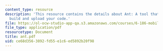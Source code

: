 ```yaml
---
content_type: resource
description: 'This resource contains the details about Ant: A tool that can automatically
  build and upload your code.'
file: https://ol-ocw-studio-app-qa.s3.amazonaws.com/courses/6-186-mobile-autonomous-systems-laboratory-january-iap-2005/ce68d3563892fd55e1c6ed5892b20f98_ant.pdf
file_type: application/pdf
resourcetype: Document
title: ant.pdf
uid: ce68d356-3892-fd55-e1c6-ed5892b20f98
---
```

